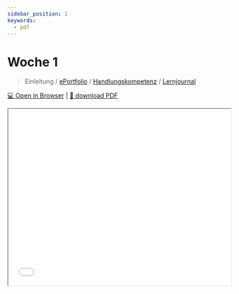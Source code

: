 ```yaml
---
sidebar_position: 1
keywords:
  - pdf
---
```


# Woche 1

> Einleitung / [ePortfolio](../themen/eportfolio.md) / [Handlungskompetenz](../themen/handlungskompetenz.md) / [Lernjournal](../themen/lernjournal.md)

[:computer: Open in Browser](pathname:///slides/woche-1) | [:floppy_disk: download PDF](pathname:///slides/woche-1.pdf)

<iframe src="/bbzbl-modul-431/slides/woche-1" width="100%" height="400px"></iframe>
